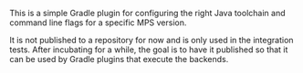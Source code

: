 This is a simple Gradle plugin for configuring the right Java toolchain and command line flags for a specific
MPS version.

It is not published to a repository for now and is only used in the integration tests. After incubating for a while,
the goal is to have it published so that it can be used by Gradle plugins that execute the backends.
